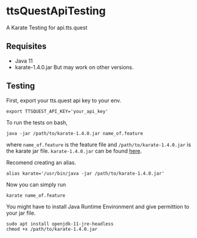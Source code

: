 # ttsQuestApiTesting
A Karate Testing for api.tts.quest

## Requisites
- Java 11
- karate-1.4.0.jar
But may work on other versions.

## Testing
First, export your tts.quest api key to your env.
```
export TTSQUEST_API_KEY='your_api_key'
```

To run the tests on bash, 
```
java -jar /path/to/karate-1.4.0.jar name_of.feature
```
where `name_of.feature` is the feature file and `/path/to/karate-1.4.0.jar` is the karate jar file. `karate-1.4.0.jar` can be found [here](https://github.com/karatelabs/karate/releases).

Recomend creating an alias.
```
alias karate='/usr/bin/java -jar /path/to/karate-1.4.0.jar'
```

Now you can simply run
```
karate name_of.feature
```

You might have to install Java Runtime Environment and give permittion to your jar file.
```
sudo apt install openjdk-11-jre-headless
chmod +x /path/to/karate-1.4.0.jar
```
